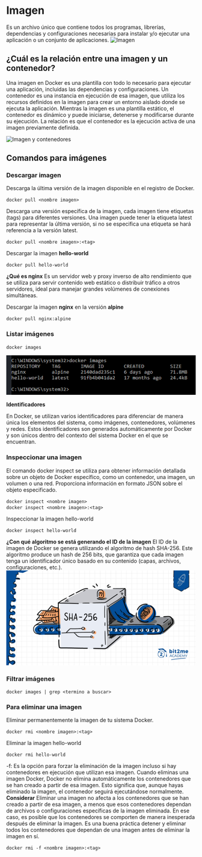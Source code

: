 # Imagen
Es un archivo único que contiene todos los programas, librerías, dependencias y configuraciones necesarias para instalar y/o ejecutar una aplicación o un conjunto de aplicaciones.
![Imagen](img/imagen.PNG)


## ¿Cuál es la relación entre una imagen y un contenedor? 
Una imagen en Docker es una plantilla con todo lo necesario para ejecutar una aplicación, incluidas las dependencias y configuraciones. Un contenedor es una instancia en ejecución de esa imagen, que utiliza los recursos definidos en la imagen para crear un entorno aislado donde se ejecuta la aplicación. Mientras la imagen es una plantilla estático, el contenedor es dinámico y puede iniciarse, detenerse y modificarse durante su ejecución. La relación es que el contenedor es la ejecución activa de una imagen previamente definida.

![Imagen y contenedores](img/imagenContenedores.JPG)
## Comandos para imágenes

### Descargar imagen
Descarga la última versión de la imagen disponible en el registro de Docker.

```
docker pull <nombre imagen> 
```

Descarga una versión específica de la imagen, cada imagen tiene etiquetas (tags) para diferentes versiones.
Una imagen puede tener la etiqueta latest para representar la última versión, si no se especifica una etiqueta se hará referencia a la versión latest.

```
docker pull <nombre imagen>:<tag>
```

Descargar la imagen **hello-world**
```
docker pull hello-world
```

**¿Qué es nginx**
Es un servidor web y proxy inverso de alto rendimiento que se utiliza para servir contenido web estático o distribuir tráfico a otros servidores, ideal para manejar grandes volúmenes de conexiones simultáneas.

Descargar la imagen  **nginx** en la versión **alpine**

```
docker pull nginx:alpine
```

### Listar imágenes

```
docker images
```

![Docker Images](img/dockerImages.PNG)

**Identificadores**

En Docker, se utilizan varios identificadores para diferenciar de manera única los elementos del sistema, como imágenes, contenedores, volúmenes y redes. Estos identificadores son generados automáticamente por Docker y son únicos dentro del contexto del sistema Docker en el que se encuentran. 

### Inspeccionar una imagen
El comando docker inspect se utiliza para obtener información detallada sobre un objeto de Docker específico, como un contenedor, una imagen, un volumen o una red.  Proporciona información en formato JSON sobre el objeto especificado.

```
docker inspect <nombre imagen>
docker inspect <nombre imagen>:<tag>
```

Inspeccionar la imagen hello-world 
```
docker inspect hello-world
```

**¿Con qué algoritmo se está generando el ID de la imagen**
El ID de la imagen de Docker se genera utilizando el algoritmo de hash SHA-256. Este algoritmo produce un hash de 256 bits, que garantiza que cada imagen tenga un identificador único basado en su contenido (capas, archivos, configuraciones, etc.).
![Algortimo HASH](img/SHA-256.PNG)

### Filtrar imágenes

```
docker images | grep <termino a buscar>

```

### Para eliminar una imagen
Eliminar permanentemente la imagen de tu sistema Docker.

```
docker rmi <nombre imagen>:<tag>
```

Eliminar la imagen hello-world 

```
docker rmi hello-world
```

-f: Es la opción para forzar la eliminación de la imagen incluso si hay contenedores en ejecución que utilizan esa imagen.
Cuando eliminas una imagen Docker, Docker no elimina automáticamente los contenedores que se han creado a partir de esa imagen. Esto significa que, aunque hayas eliminado la imagen, el contenedor seguirá ejecutándose normalmente.  
**Considerar**
Eliminar una imagen no afecta a los contenedores que se han creado a partir de esa imagen, a menos que esos contenedores dependan de archivos o configuraciones específicas de la imagen eliminada. En ese caso, es posible que los contenedores se comporten de manera inesperada después de eliminar la imagen.
Es una buena práctica detener y eliminar todos los contenedores que dependan de una imagen antes de eliminar la imagen en sí.

```
docker rmi -f <nombre imagen>:<tag>
```


